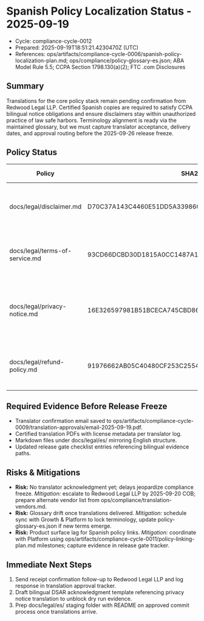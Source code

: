 # Spanish Policy Localization Status - 2025-09-19

- Cycle: compliance-cycle-0012
- Prepared: 2025-09-19T18:51:21.4230470Z (UTC)
- References: ops/artifacts/compliance-cycle-0006/spanish-policy-localization-plan.md; ops/compliance/policy-glossary-es.json; ABA Model Rule 5.5; CCPA Section 1798.130(a)(2); FTC .com Disclosures

## Summary
Translations for the core policy stack remain pending confirmation from Redwood Legal LLP. Certified Spanish copies are required to satisfy CCPA bilingual notice obligations and ensure disclaimers stay within unauthorized practice of law safe harbors. Terminology alignment is ready via the maintained glossary, but we must capture translator acceptance, delivery dates, and approval routing before the 2025-09-26 release freeze.

## Policy Status
| Policy | SHA256 (2025-09-19) | Translator Status | Compliance Notes | Next Action / Owner | Target |
| --- | --- | --- | --- | --- | --- |
| docs/legal/disclaimer.md | D70C37A143C4460E51DD5A339860C72BDC004B5B5A48FD366A25068E67EDBA6F | Request sent to Redwood Legal LLP (Maria Santos) | Must preserve "no attorney-client relationship" language per ABA Model Rule 5.5 and Texas Gov. Code Section 81.101 disclosures. | Confirm receipt + delivery ETA; record in ops/artifacts/compliance-cycle-0009/translation-approvals/disclaimer-signoff.pdf (Compliance). | 2025-09-23 |
| docs/legal/terms-of-service.md | 93CD66DCBD30D1815A0CC1487A1FB208C4AF0E5C1862BD31DA8106174D5A55FE | Request sent; awaiting acceptance | Arbitration + waiver sections require bilingual parity for enforceability; align with jurisdiction notices in ops/compliance/jurisdiction-us-baseline.md. | Log translator confirmation and assign counsel reviewer once ETA received (Compliance + Counsel). | 2025-09-24 |
| docs/legal/privacy-notice.md | 16E326597981B51BCECA745CBD869D3E0B4028AB3367F67C761D8174E201E44D | Request sent; awaiting acceptance | CCPA Section 1798.130(a)(2) mandates Spanish access when targeted; DSAR instructions must stay synchronized with ops/artifacts/compliance-cycle-0010/dsar-dry-run-prep.md. | Request sample section for QA and queue bilingual DSAR acknowledgment template (Compliance). | 2025-09-24 |
| docs/legal/refund-policy.md | 91976662AB05C40480CF253C25543EE5C20ADFA0F069035CC624E088DD6BFCCF | Request sent; awaiting acceptance | Must align with FTC .com Disclosures and California Civil Code Section 1723; payments integration blocked until translations confirmed. | Coordinate with Payments on refund SOP draft while awaiting translation (Compliance + Payments). | 2025-09-25 |

## Required Evidence Before Release Freeze
- Translator confirmation email saved to ops/artifacts/compliance-cycle-0009/translation-approvals/email-2025-09-19.pdf.
- Certified translation PDFs with license metadata per translator log.
- Markdown files under docs/legal/es/ mirroring English structure.
- Updated release gate checklist entries referencing bilingual evidence paths.

## Risks & Mitigations
- **Risk:** No translator acknowledgment yet; delays jeopardize compliance freeze. *Mitigation:* escalate to Redwood Legal LLP by 2025-09-20 COB; prepare alternate vendor list from ops/compliance/translation-vendors.md.
- **Risk:** Glossary drift once translations delivered. *Mitigation:* schedule sync with Growth & Platform to lock terminology, update policy-glossary-es.json if new terms emerge.
- **Risk:** Product surface lag for Spanish policy links. *Mitigation:* coordinate with Platform using ops/artifacts/compliance-cycle-0011/policy-linking-plan.md milestones; capture evidence in release gate tracker.

## Immediate Next Steps
1. Send receipt confirmation follow-up to Redwood Legal LLP and log response in translation approval tracker.
2. Draft bilingual DSAR acknowledgment template referencing privacy notice translation to unblock dry run evidence.
3. Prep docs/legal/es/ staging folder with README on approved commit process once translations arrive.
